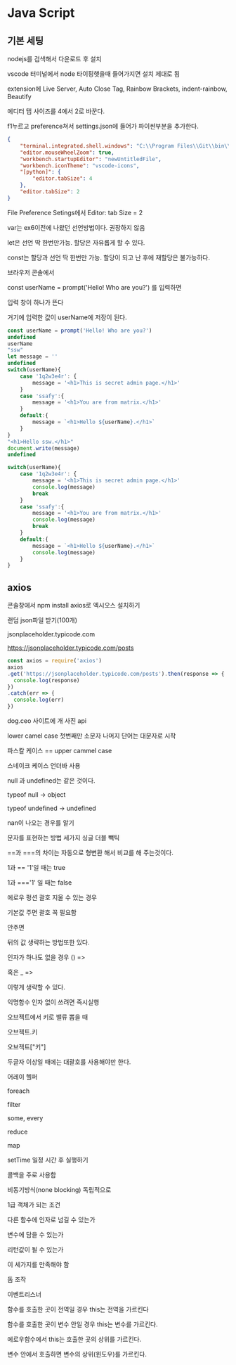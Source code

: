 # Java Script

## 기본 세팅

nodejs를 검색해서 다운로드 후 설치

vscode 터미널에서 node 타이핑햇을때 들어가지면 설치 제대로 됨

extension에 Live Server, Auto Close Tag, Rainbow Brackets, indent-rainbow, Beautify



에디터 탭 사이즈를 4에서 2로 바꾼다.

f1누르고 preference쳐서 settings.json에 들어가 파이썬부분을 추가한다.

```json
{
    "terminal.integrated.shell.windows": "C:\\Program Files\\Git\\bin\\bash.exe",
    "editor.mouseWheelZoom": true,
    "workbench.startupEditor": "newUntitledFile",
    "workbench.iconTheme": "vscode-icons",
    "[python]": {
        "editor.tabSize": 4
    },
    "editor.tabSize": 2
}
```

File Preference Setings에서 Editor: tab Size = 2





var는 ex6이전에 나왔던 선언방법이다. 권장하지 않음

let은 선언 딱 한번만가능. 할당은 자유롭게 할 수 있다.

const는 할당과 선언 딱 한번만 가능. 할당이 되고 난 후에 재할당은 불가능하다.



브라우저 콘솔에서

const userName = prompt('Hello! Who are you?') 를 입력하면

입력 창이 하나가 뜬다

거기에 입력한 값이 userName에 저장이 된다.



```js
const userName = prompt('Hello! Who are you?')
undefined
userName
"ssw"
let message = ''
undefined
switch(userName){
    case '1q2w3e4r': {
        message = '<h1>This is secret admin page.</h1>'
    }
    case 'ssafy':{
        message = '<h1>You are from matrix.</h1>'
    }
    default:{
        message = `<h1>Hello ${userName}.</h1>`
    }
}
"<h1>Hello ssw.</h1>"
document.write(message)
undefined
```



```js
switch(userName){
    case '1q2w3e4r': {
        message = '<h1>This is secret admin page.</h1>'
		console.log(message)
		break
    }
    case 'ssafy':{
        message = '<h1>You are from matrix.</h1>'
		console.log(message)
		break
    }
    default:{
        message = `<h1>Hello ${userName}.</h1>`
		console.log(message)
    }
}
```







## axios

콘솔창에서 npm install axios로 엑시오스 설치하기



랜덤 json파일 받기(100개)

jsonplaceholder.typicode.com

 https://jsonplaceholder.typicode.com/posts 

```js
const axios = require('axios')
axios
.get('https://jsonplaceholder.typicode.com/posts').then(response => {
  console.log(response)
})
.catch(err => {
  console.log(err)
})
```



dog.ceo 사이트에 개 사진 api



lower camel case 첫번째만 소문자 나머지 단어는 대문자로 시작

파스칼 케이스 == upper cammel case

스네이크 케이스 언더바 사용

null 과 undefined는 같은 것이다.

typeof null -> object

typeof undefined -> undefined

nan이 나오는 경우를 알기

문자를 표현하는 방법 세가지 싱글 더블 빽틱

==과 ===의 차이는 자동으로 형변환 해서 비교를 해 주는것이다.

1과 == '1'일 때는 true

1과 ==='1' 일 때는 false





에로우 펑션 괄호 지울 수 있는 경우

기본값 주면 괄호 꼭 필요함

안주면 

뒤의 값 생략하는 방법또한 있다.



인자가 하나도 없을 경우 () => 

혹은 _ =>

이렇게 생략할 수 있다.



익명함수 인자 없이 쓰려면 즉시실행

오브젝트에서 키로 밸류 뽑을 때

오브젝트.키

오브젝트["키"]

두글자 이상일 때에는 대괄호를 사용해야만 한다.



어레이 헬퍼

foreach

filter

some, every

reduce

map



setTime 일정 시간 후 실행하기

콜백을 주로 사용함

비동기방식(none blocking) 독립적으로 



1급 객체가 되는 조건

다른 함수에 인자로 넘길 수 있는가

변수에 담을 수 있는가

리턴값이 될 수 있는가

이 세가지를 만족해야 함



돔 조작

이벤트리스너



함수를 호출한 곳이 전역일 경우 this는 전역을 가르킨다

함수를 호출한 곳이 변수 안일 경우 this는 변수를 가르킨다.



에로우함수에서 this는 호출한 곳의 상위를 가르킨다.

변수 안에서 호출하면 변수의 상위(윈도우)를 가르킨다.